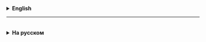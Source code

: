 <details>
  <summary style="cursor: pointer;"><b>English</b></summary>

# Basic information about computers and software

## How does a computer read and store information?
- computer architecture:
- CPU,
- RAM,
- HDD/SSD,vaerere
- peripherals
- Software:reverveq
- OS
- Utilities
- Application

## Programming languages, program code, compiler (interpreter)

## JVM + JDK
Java Virtual Machine is a "virtual machine" that allows you to run programs written in Java on a real machine (computer).
The same Java program can run on different devices and operating systems (such as Windows, Mac, Linux, and others), without changing the program code.
This is possible because the JVM does all the "adaptation" of the code for a specific device.

Java Development Kit is a set of tools for Java program developers. It is like a complete set of tools for a builder: it has everything you need to create, test, and run Java applications. The JDK includes a Java **compiler** (which converts code written in Java into a format understandable by the Java Virtual Machine), Java class libraries that provide various functions, such as for working with files, networks, and so on, as well as other useful tools, such as for debugging programs and optimizing them.
In short, the JDK is everything a developer needs to work with Java.

A **compiler** is a special program that translates the source code of a program written by a programmer, for example, in a programming language such as Java or C++, into machine code that can be executed on a computer.

The process of developing programs:
- writing code in an editor;
- eliminating syntax errors;
- compiling and running;
- debugging, eliminating errors;
- evaluating the result.

## Number systems - decimal, binary, etc.
https://calcus.ru/perevod-sistem-schisleniya

</details>

<hr>

<details style="padding-top: 18px">
  <summary style="cursor: pointer;"><b>На русском</b></summary>

# Базовые сведения о компьютерах и программном обеспечении

## Как компьютер считает и хранит информацию?
- архитектура компьютера:
    - CPU - central processing unit, "черный ящик"
    - RAM - random access memory
    - HDD/SSD - solid state drive
    - периферия - монитор, клавиатура, мышь, принтер, перья, планшеты и т.д.

Hardware - это все выше.

- Программное обеcпечение (Software):
    - OS - operating system (операционная система), BIOS стартует первым, "будит" ОС
    - Utilities - служебные программы, набор программ для разных целей (архиваторы, "обновители", драйверы) 
    - Application - приложения для работы
      - бухучет
      - банкинг
      - управление производством
      - логистика
      - документооборот
      - "творчество"
      - геоприложения
      - Интернет (браузеры)

## Языки программирования, программный код, компиллятор (интерпретатор)
Ада Лавлейс - первая программистка

Алан Тьринг в 1930 гг. придумал "машину"
- бесконечная ячеистая лента
- читающая и пишущая головка
- возможность записать или считать из ячейки 0 или 1 
"Игра в имитацию" (Enigma)

## JVM + JDK
Java Virtual Mashine — это "виртуальная машина", которая позволяет запускать программы, написанные на языке Java на реальной машине (компьютере).
Одна и та же Java-программа может работать на разных устройствах и операционных системах (как Windows, Mac, Linux и другие), без изменений в коде программы.
Это возможно потому, что JVM занимается всей "адаптацией" кода под конкретное устройство.

**Java Development Kit** — это набор инструментов для разработчиков программ на языке Java. Это как полный набор инструментов для строителя: в нём есть всё, что нужно для создания, тестирования и запуска Java-приложений. 

В состав JDK входят **компилятор** Java (который превращает код, написанный на языке Java, в формат, понятный Java Virtual Machine), библиотеки классов Java, которые предоставляют различные функции, например, для работы с файлами, сетью и так далее, а также другие полезные инструменты, например, для отладки программ и их оптимизации. 
Если коротко, то JDK — это всё, что нужно разработчику для работы с Java.

**Компиллятор** — это специальная программа, которая переводит написанный программистом исходный код программы, например, на языке программирования как Java или C++, в машинный код, который может исполняться на компьютере.

Процесс разработки программ:
- написание кода в редакторе (IDE);
- устранение синтаксических ошибок;
- компилляция и запуск;
- отладка, устранение ошибок;
- оценка полученного результата.

## Системы счисления - десятеричная, двоичная и пр.
   https://calcus.ru/perevod-sistem-schisleniya

десятичная, 10 - это основание системы, придумали арабы, цифры - 0, 1, 2, ..., 9
смысл цифры меняется в зависимости от ее позиции в числе
2 222
4 позиции:
2 - это тысячи
2 - это сотни
2 - это десятки
2 - это единицы

Такие системы счисления называются позиционными.

Римская, египетская - там смысл числа получается с помощью сложения написанных символов.

В двоичной системе только две цифры - 0, 1

0 = 0
1 = 1
10(2) = 2(10)
11(2) = 3(10)
100(2) = 4(10)
... 


-------------------------------------------------------------------------
Дополнительный материал:

# Первая программа

Изучать язык программирования обычно начинают с программы 'Hello, World!', которая выводит этот текст на экран.
```console
Hello, World!
```
На языке Java эта программа будет выглядеть так:
```java
  class Main { 
      public static void main(String[] args) {
          System.out.println("Hello, World!");
      }
  }
```

Текст *Hello, World!* появится на экране благодаря команде `System.out.println()`, где `println()` - это сокращение от английского *print line*. 
Она выводит на экран текст, который указан в скобках. 
В данном случае строку `("Hello, World!")`. 
Строка всегда обрамляется двойными кавычками "". 
Если этого не сделать, то компилятор укажет на синтаксическую ошибку.

# Важные моменты в синтаксисе языка Java

**Чувствительность к регистру**
– язык Java чувствителен к регистру, то есть идентификатор Hello и hello имеют разный смысл.

Название всех классов – **первая буква должна быть в верхнем регистре**.

# camelCase - правила наименования переменных и методов
Если несколько слов используются, чтобы сформировать название класса, первая буква каждого внутреннего слова
должна быть в верхнем регистре, например, `MyJavaClass`

Название методов – в синтаксисе Java все имена методов должны начинаться с буквы нижнего регистра. 
Если несколько слов используются, чтобы сформировать имя метода, то
первая буква каждого внутреннего слова должна быть в верхнем регистре, например, `myMethodName()`

**Название файла программы = название класса**
– наименование файла программы должно точно совпадать с именем класса.
При сохранении файла, Вы должны сохранить его, используя имя класса (помните о чувствительности к регистру)
и добавить «.java» в конце имени (если имена не совпадают, Ваша программа не будет компилироваться). 
Например:
`MyJavaProgram` – это название класса, 
тогда файл должен быть сохранен как `MyJavaProgram.java`

`public static void main(String args[])` – обработка программы начинается с метода main(), который является обязательной
частью каждой программы.

**Идентификаторы** – это имена, используемые для классов, переменных и методов.
Все компоненты Java требуют имена.
Каждый идентификатор должен начинаться с букв латинского алфавита от a до z, символа '$' или '_'.
После первого символа далее идентификатор может иметь любую комбинацию символов. 
Ключевое (служебное) слово языка не может быть использовано в качестве идентификатора.
Идентификатор в Java чувствителен к регистру!

Пример правильного написания: age, $salary, _value, __1_value. 
Пример неправильного написания: 123abc, -salary.

**Ключевые (служебные) слова**
Всего зарезервировано 50 служебных слов в Java.

Список ключевых слов по алфавиту:
abstract assert boolean break byte case catch char class const continue default do double else enum extends
final finally float for goto if implements import instanceof int interface long native new package private
protected public return short static strictfp super switch synchronized this throw throws transient try
void volatile while

**Важно!** Ключевое слово не может быть употреблено в качестве константы или переменной, или любых других
имен идентификаторов.

**Полезно!** Составить свой мини-словарь с переводом ключевых слов.

</details>
